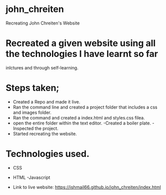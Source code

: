 # john_chreiten
Recreating John Chreiten's Website

# Recreated a given website using all the technologies I have learnt so far
inlctures and through self-learning.

# Steps taken;
- Created a Repo and made it live.
- Ran the command line and created a project folder that includes a css and images folder.
- Ran the command and created a index.html and styles.css filea.
- open the entire folder within the text editor.
-Created a boiler plate.
-Inspected the project.
- Started recreating the website.

# Technologies used.
- CSS
- HTML
-Javascript

- Link to live website: https://ishmail66.github.io/john_chreiten/index.html
